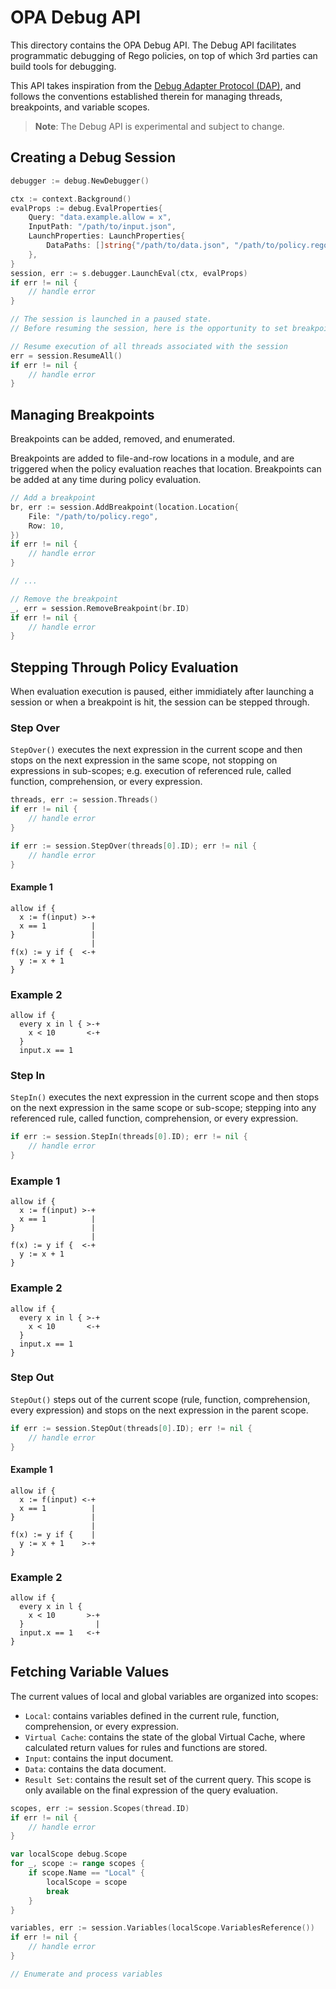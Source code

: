 # OPA Debug API

This directory contains the OPA Debug API.
The Debug API facilitates programmatic debugging of Rego policies, on top of which 3rd parties can build tools for debugging.

This API takes inspiration from the [Debug Adapter Protocol (DAP)](https://microsoft.github.io/debug-adapter-protocol/),
and follows the conventions established therein for managing threads, breakpoints, and variable scopes.

> **Note**: The Debug API is experimental and subject to change.

## Creating a Debug Session

```go
debugger := debug.NewDebugger()

ctx := context.Background()
evalProps := debug.EvalProperties{
    Query: "data.example.allow = x",
    InputPath: "/path/to/input.json",
    LaunchProperties: LaunchProperties{
        DataPaths: []string{"/path/to/data.json", "/path/to/policy.rego"},
    },
}
session, err := s.debugger.LaunchEval(ctx, evalProps)
if err != nil {
    // handle error
}

// The session is launched in a paused state.
// Before resuming the session, here is the opportunity to set breakpoints

// Resume execution of all threads associated with the session
err = session.ResumeAll()
if err != nil {
    // handle error
}
```

## Managing Breakpoints

Breakpoints can be added, removed, and enumerated.

Breakpoints are added to file-and-row locations in a module, and are triggered when the policy evaluation reaches that location.
Breakpoints can be added at any time during policy evaluation.

```go
// Add a breakpoint
br, err := session.AddBreakpoint(location.Location{
    File: "/path/to/policy.rego",
    Row: 10,
})
if err != nil {
    // handle error
}

// ...

// Remove the breakpoint
_, err = session.RemoveBreakpoint(br.ID)
if err != nil {
    // handle error
}
```

## Stepping Through Policy Evaluation

When evaluation execution is paused, either immidiately after launching a session or when a breakpoint is hit, the session can be stepped through.

### Step Over

`StepOver()` executes the next expression in the current scope and then stops on the next expression in the same scope,
not stopping on expressions in sub-scopes; e.g. execution of referenced rule, called function, comprehension, or every expression.

```go
threads, err := session.Threads()
if err != nil {
    // handle error
}

if err := session.StepOver(threads[0].ID); err != nil {
    // handle error
}
```

#### Example 1

```
allow if {
  x := f(input) >-+
  x == 1          |
}                 |
                  |
f(x) := y if {  <-+
  y := x + 1
}
```

### Example 2

```
allow if {
  every x in l { >-+
    x < 10       <-+
  }
  input.x == 1
```

### Step In

`StepIn()` executes the next expression in the current scope and then stops on the next expression in the same scope or sub-scope;
stepping into any referenced rule, called function, comprehension, or every expression.

```go
if err := session.StepIn(threads[0].ID); err != nil {
    // handle error
}
```

### Example 1

```
allow if {
  x := f(input) >-+
  x == 1          |
}                 |
                  |
f(x) := y if {  <-+
  y := x + 1
}
```

### Example 2

```
allow if {
  every x in l { >-+
    x < 10       <-+
  }
  input.x == 1
}
```

### Step Out

`StepOut()` steps out of the current scope (rule, function, comprehension, every expression) and stops on the next expression in the parent scope.

```go
if err := session.StepOut(threads[0].ID); err != nil {
    // handle error
}
```

#### Example 1

```
allow if {
  x := f(input) <-+
  x == 1          |
}                 |
                  |
f(x) := y if {    |
  y := x + 1    >-+
}
```

### Example 2

```
allow if {
  every x in l {
    x < 10       >-+
  }                |
  input.x == 1   <-+
}
```

## Fetching Variable Values

The current values of local and global variables are organized into scopes:

* `Local`: contains variables defined in the current rule, function, comprehension, or every expression.
* `Virtual Cache`: contains the state of the global Virtual Cache, where calculated return values for rules and functions are stored.
* `Input`: contains the input document.
* `Data`: contains the data document.
* `Result Set`: contains the result set of the current query. This scope is only available on the final expression of the query evaluation.

```go
scopes, err := session.Scopes(thread.ID)
if err != nil {
    // handle error
}

var localScope debug.Scope
for _, scope := range scopes {
    if scope.Name == "Local" {
        localScope = scope
        break
    }
}

variables, err := session.Variables(localScope.VariablesReference())
if err != nil {
    // handle error
}

// Enumerate and process variables
```
